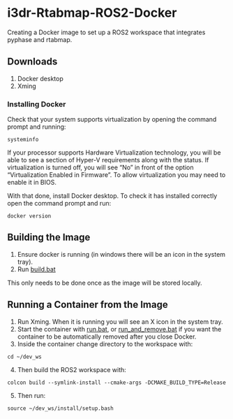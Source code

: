 # i3dr-Rtabmap-ROS2-Docker
Creating a Docker image to set up a ROS2 workspace that integrates pyphase and rtabmap.

## Downloads
1. Docker desktop
2. Xming

### Installing Docker
Check that your system supports virtualization by opening the command prompt and running:
```
systeminfo
```
If your processor supports Hardware Virtualization technology, you will be able to see a section of Hyper-V requirements along with the status. If virtualization is turned off, you will see “No” in front of the option “Virtualization Enabled in Firmware”. To allow virtualization you may need to enable it in BIOS.

With that done, install Docker desktop. To check it has installed correctly open the command prompt and run:
```
docker version
```

## Building the Image
1. Ensure docker is running (in windows there will be an icon in the system tray).
2. Run [build.bat](build.bat)

This only needs to be done once as the image will be stored locally.

## Running a Container from the Image
1. Run Xming. When it is running you will see an X icon in the system tray.
2. Start the container with [run.bat](run.bat), or [run_and_remove.bat](run_and_remove.bat) if you want the container to be automatically removed after you close Docker.
3. Inside the container change directory to the workspace with:
```
cd ~/dev_ws
```
4. Then build the ROS2 workspace with:
```
colcon build --symlink-install --cmake-args -DCMAKE_BUILD_TYPE=Release
```
5. Then run:
```
source ~/dev_ws/install/setup.bash
```